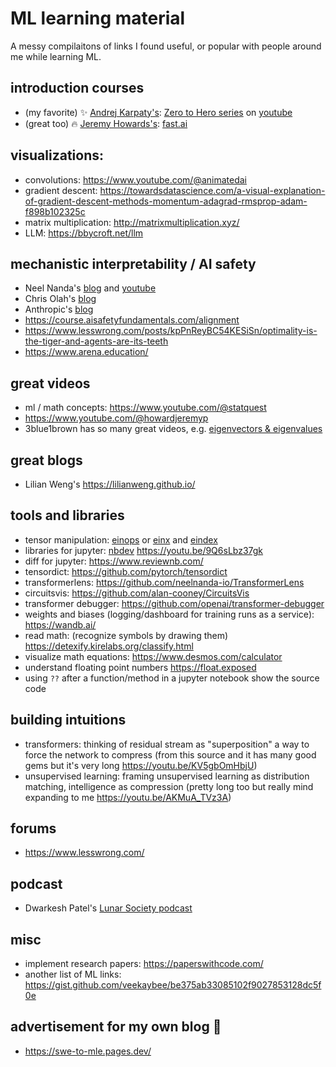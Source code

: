 # ML learning material
A messy compilaitons of links I found useful, or popular with people around me while learning ML.

## introduction courses
- (my favorite) ✨ [Andrej Karpaty's](https://karpathy.ai/): [Zero to Hero series](https://karpathy.ai/zero-to-hero.html) on [youtube](https://www.youtube.com/@AndrejKarpathy)
- (great too) 🔥 [Jeremy Howards's](https://twitter.com/jeremyphoward): [fast.ai](https://course.fast.ai/)

## visualizations:
- convolutions: https://www.youtube.com/@animatedai
- gradient descent: https://towardsdatascience.com/a-visual-explanation-of-gradient-descent-methods-momentum-adagrad-rmsprop-adam-f898b102325c
- matrix multiplication: http://matrixmultiplication.xyz/
- LLM: https://bbycroft.net/llm

## mechanistic interpretability / AI safety
- Neel Nanda's [blog](https://www.neelnanda.io/) and [youtube](https://www.youtube.com/@neelnanda2469)
- Chris Olah's [blog](https://colah.github.io/)
- Anthropic's [blog](https://transformer-circuits.pub/)
- https://course.aisafetyfundamentals.com/alignment
- https://www.lesswrong.com/posts/kpPnReyBC54KESiSn/optimality-is-the-tiger-and-agents-are-its-teeth
- https://www.arena.education/

## great videos
- ml / math concepts: https://www.youtube.com/@statquest
- https://www.youtube.com/@howardjeremyp
- 3blue1brown has so many great videos, e.g. [eigenvectors & eigenvalues](https://www.youtube.com/watch?v=PFDu9oVAE-g)

## great blogs
- Lilian Weng's https://lilianweng.github.io/

## tools and libraries
- tensor manipulation: [einops](https://einops.rocks/) or [einx](https://github.com/fferflo/einx) and [eindex](https://pypi.org/project/eindex/)
- libraries for jupyter: [nbdev](https://nbdev.fast.ai/) https://youtu.be/9Q6sLbz37gk
- diff for jupyter: https://www.reviewnb.com/
- tensordict: https://github.com/pytorch/tensordict
- transformerlens: https://github.com/neelnanda-io/TransformerLens
- circuitsvis: https://github.com/alan-cooney/CircuitsVis
- transformer debugger: https://github.com/openai/transformer-debugger
- weights and biases (logging/dashboard for training runs as a service): https://wandb.ai/
- read math: (recognize symbols by drawing them) https://detexify.kirelabs.org/classify.html
- visualize math equations: https://www.desmos.com/calculator
- understand floating point numbers https://float.exposed
- using `??` after a function/method in a jupyter notebook show the source code

## building intuitions
- transformers: thinking of residual stream as "superposition" a way to force the network to compress (from this source and it has many good gems but it's very long https://youtu.be/KV5gbOmHbjU)
- unsupervised learning: framing unsupervised learning as distribution matching, intelligence as compression (pretty long too but really mind expanding to me https://youtu.be/AKMuA_TVz3A)

## forums 
- https://www.lesswrong.com/

## podcast
- Dwarkesh Patel's [Lunar Society podcast](https://www.youtube.com/@DwarkeshPatel)

## misc
- implement research papers: https://paperswithcode.com/
- another list of ML links: https://gist.github.com/veekaybee/be375ab33085102f9027853128dc5f0e

## advertisement for my own blog 🤷
- https://swe-to-mle.pages.dev/

